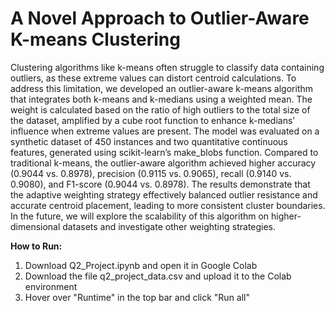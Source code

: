 # A Novel Approach to Outlier-Aware K-means Clustering
Clustering algorithms like k-means often struggle to classify data containing outliers, as these extreme values can distort centroid calculations. To address this limitation, we developed an outlier-aware k-means algorithm that integrates both k-means and k-medians using a weighted mean. The weight is calculated based on the ratio of high outliers to the total size of the dataset, amplified by a cube root function to enhance k-medians’ influence when extreme values are present. The model was evaluated on a synthetic dataset of 450 instances and two quantitative continuous features, generated using scikit-learn’s make_blobs function. Compared to traditional k-means, the outlier-aware algorithm achieved higher accuracy (0.9044 vs. 0.8978), precision (0.9115 vs. 0.9065), recall (0.9140 vs. 0.9080), and F1-score (0.9044 vs. 0.8978). The results demonstrate that the adaptive weighting strategy effectively balanced outlier resistance and accurate centroid placement, leading to more consistent cluster boundaries. In the future, we will explore the scalability of this algorithm on higher-dimensional datasets and investigate other weighting strategies.

**How to Run:**
1. Download Q2_Project.ipynb and open it in Google Colab
2. Download the file q2_project_data.csv and upload it to the Colab environment
3. Hover over "Runtime" in the top bar and click "Run all"
